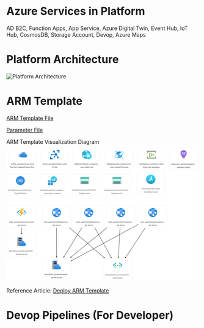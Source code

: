 # Azure Services in Platform 
AD B2C, Function Apps, App Service, Azure Digital Twin, Event Hub, IoT Hub, CosmosDB, Storage Account, Devop, Azure Maps

# Platform Architecture
![Platform Architecture](/designFiles/azureiotrocks_architeture.drawio)

# ARM Template

[ARM Template File](template.json)

[Parameter File](parameters.json)

ARM Template Visualization Diagram
![ARM Visualization](/DocumentsImages/ARM_visualization.png)

Reference Article: [Deploy ARM Template](https://docs.microsoft.com/en-us/azure/azure-resource-manager/templates/quickstart-create-templates-use-the-portal#edit-and-deploy-the-template)

# Devop Pipelines (For Developer)